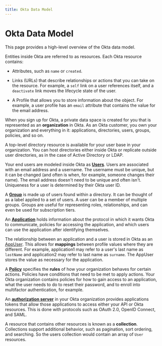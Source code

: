 ```yaml
---
title: Okta Data Model
---
```


# Okta Data Model

This page provides a high-level overview of the Okta data model.

Entities inside Okta are referred to as resources. Each Okta resource contains:

* Attributes, such as `name` or `created`.

* Links (URLs) that describe relationships or actions that you can take on the resource. For example, a `self` link on a user references itself, and a `deactivate` link moves the lifecycle state of the user.

* A Profile that allows you to store information about the object. For example, a user profile has an `email` attribute that contains the value for the email address.

When you sign up for Okta, a private data space is created for you that is represented as an **organization** in Okta. As an Okta customer, you own your organization and everything in it: applications, directories, users, groups, policies, and so on.

A top-level directory resource is available for your user base in your organization. You can host directories either inside Okta or replicate outside user directories, as in the case of Active Directory or LDAP.

Your end users are modeled inside Okta as [**Users**](/docs/reference/api/users/). Users are associated with an email address and a username. The username must be unique, but it can be changed (and often is when, for example, someone changes their name). The email address doesn't need to be unique and often isn't. Uniqueness for a user is determined by their Okta user ID.

A [**Group**](/docs/reference/api/groups/) is made up of users found within a directory. It can be thought of as a label applied to a set of users. A user can be a member of multiple groups. Groups are useful for representing roles, relationships, and can even be used for subscription tiers.

An [**Application**](https://developer.okta.com/docs/api/openapi/okta-management/management/tag/Application/) holds information about the protocol in which it wants Okta to communicate, policies for accessing the application, and which users can use the application after identifying themselves.

The relationship between an application and a user is stored in Okta as an [AppUser](https://developer.okta.com/docs/api/openapi/okta-management/management/tag/ApplicationUsers/). This allows for **mappings** between profile values where they are different. For example, application1 may refer to a user's last name as `lastName` and application2 may refer to last name as `surname`. The AppUser stores the value as necessary for the application.

A [**Policy**](/docs/reference/api/policy/) specifies the **rules** of how your organization behaves for certain actions. Policies have conditions that need to be met to apply actions. Your Okta organization contains policies for how to gain access to an application, what the user needs to do to reset their password, and to enroll into multifactor authentication, for example.

An [**authorization server**](/docs/reference/api/authorization-servers/) in your Okta organization provides applications tokens that allow those applications to access either your API or Okta resources. This is done with protocols such as OAuth 2.0, OpenID Connect, and SAML.

A resource that contains other resources is known as a **collection**. Collections support additional behavior, such as pagination, sort ordering, and searching. So the users collection would contain an array of `User` resources.
